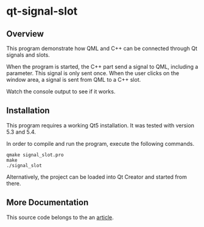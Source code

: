 qt-signal-slot
==============

Overview
--------

This program demonstrate how QML and C++ can be connected through Qt signals
and slots.

When the program is started, the C++ part send a signal to QML, including a
parameter. This signal is only sent once. When the user clicks on the window
area, a signal is sent from QML to a C++ slot.

Watch the console output to see if it works.

Installation
------------

This program requires a working Qt5 installation. It was tested with version 5.3 and 5.4.

In order to compile and run the program, execute the following commands.

~~~
qmake signal_slot.pro
make
./signal_slot
~~~

Alternatively, the project can be loaded into Qt Creator and started from there.

More Documentation
------------------

This source code belongs to the an [article][1].

[1]: http://wisol.ch/w/articles/2014-12-15-qt-signal-slots-qml-cpp/
